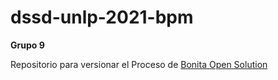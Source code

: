 # dssd-unlp-2021-bpm

**Grupo 9**

Repositorio para versionar el Proceso de [Bonita Open Solution](https://www.bonitasoft.com/)
